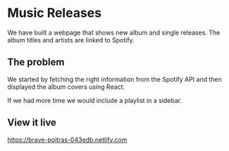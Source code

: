 # Music Releases

We have built a webpage that shows new album and single releases. The album titles and artists are linked to Spotify.

## The problem

We started by fetching the right information from the Spotify API and then displayed the album covers using React.

If we had more time we would include a playlist in a sidebar.

## View it live

https://brave-poitras-043edb.netlify.com
